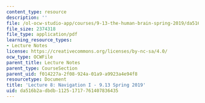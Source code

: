 ```yaml
---
content_type: resource
description: ''
file: /ol-ocw-studio-app/courses/9-13-the-human-brain-spring-2019/da516b2adbdb11251717761407836435_MIT9_13S19_L08.pdf
file_size: 2374318
file_type: application/pdf
learning_resource_types:
- Lecture Notes
license: https://creativecommons.org/licenses/by-nc-sa/4.0/
ocw_type: OCWFile
parent_title: Lecture Notes
parent_type: CourseSection
parent_uid: f014227a-2f08-924a-01a9-a9923a4e94f8
resourcetype: Document
title: 'Lecture 8: Navigation I - 9.13 Spring 2019'
uid: da516b2a-dbdb-1125-1717-761407836435
---
```


